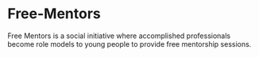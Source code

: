 # Free-Mentors

Free Mentors is a social initiative where accomplished professionals become role models to
young people to provide free mentorship sessions.